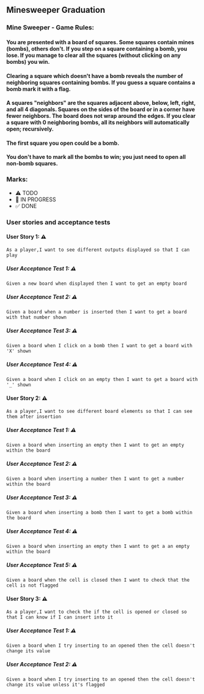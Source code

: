 ## Minesweeper Graduation

### Mine Sweeper - Game Rules:		
#### You are presented with a board of squares. Some squares contain mines (bombs), others don't. If you step on a square containing a bomb, you lose. If you manage to clear all the squares (without clicking on any bombs) you win. 
#### Clearing a square which doesn't have a bomb reveals the number of neighboring squares containing bombs. If you guess a square contains a bomb mark it with a flag. 
#### A squares "neighbors" are the squares adjacent above, below, left, right, and all 4 diagonals. Squares on the sides of the board or in a corner have fewer neighbors. The board does not wrap around the edges. If you clear a square with 0 neighboring bombs, all its neighbors will automatically open; recursively. 
#### The first square you open could be a bomb. 
#### You don't have to mark all the bombs to win; you just need to open all non-bomb squares.

### Marks:
- ⚠ TODO
- 🚧 IN PROGRESS
- ✅ DONE

### User stories and acceptance tests
#### User Story 1: ⚠
```
As a player,I want to see different outputs displayed so that I can play
```
##### User Acceptance Test 1: ⚠
```
Given a new board when displayed then I want to get an empty board
```
##### User Acceptance Test 2: ⚠
```
Given a board when a number is inserted then I want to get a board with that number shown
```
##### User Acceptance Test 3: ⚠
```
Given a board when I click on a bomb then I want to get a board with 'X' shown
```
##### User Acceptance Test 4: ⚠
```
Given a board when I click on an empty then I want to get a board with '_' shown
```
#### User Story 2: ⚠
```
As a player,I want to see different board elements so that I can see them after insertion
```
##### User Acceptance Test 1: ⚠
```
Given a board when inserting an empty then I want to get an empty within the board
```
##### User Acceptance Test 2: ⚠
```
Given a board when inserting a number then I want to get a number within the board
```
##### User Acceptance Test 3: ⚠
```
Given a board when inserting a bomb then I want to get a bomb within the board
```
##### User Acceptance Test 4: ⚠
```
Given a board when inserting an empty then I want to get a an empty within the board
```
##### User Acceptance Test 5: ⚠
```
Given a board when the cell is closed then I want to check that the cell is not flagged
```
#### User Story 3: ⚠
```
As a player,I want to check the if the cell is opened or closed so that I can know if I can insert into it
```
##### User Acceptance Test 1: ⚠
```
Given a board when I try inserting to an opened then the cell doesn't change its value
```
##### User Acceptance Test 2: ⚠
```
Given a board when I try inserting to an opened then the cell doesn't change its value unless it's flagged
```